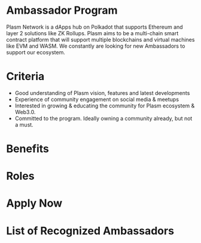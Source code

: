 # Ambassador Program
Plasm Network is a dApps hub on Polkadot that supports Ethereum and layer 2 solutions like ZK Rollups. Plasm aims to be a multi-chain smart contract platform that will support multiple blockchains and virtual machines like EVM and WASM. We constantly are looking for new Ambassadors to support our ecosystem.
# Criteria
* Good understanding of Plasm vision, features and latest developments
* Experience of community engagement on social media & meetups
* Interested in growing & educating the community for Plasm ecosystem & Web3.0.
* Committed to the program. Ideally owning a community already, but not a must.

# Benefits
# Roles
# Apply Now
# List of Recognized Ambassadors
